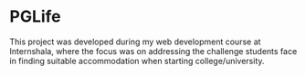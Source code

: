 # PGLife
This project was developed during my web development course at Internshala, where the focus was on addressing the challenge students face in finding suitable accommodation when starting college/university.
